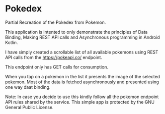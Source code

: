 # Pokedex
Partial Recreation of the Pokedex from Pokemon.


This application is intented to only demonstrate the principles of Data Binding, Making REST API calls and Asynchronous programming in Android Kotlin.

I have simply created a scrollable list of all available pokemons using REST API calls from the https://pokeapi.co/ endpoint.

This endpoint only has GET calls for consumption.

When you tap on a pokemon in the list it presents the image of the selected pokemon. Most of the data is fetched asynchronously and presented using one way daat binding.


Note: In case you decide to use this kindly follow all the pokemon endpoint API rules shared by the service. This simple app is protected by the GNU General Public License.
